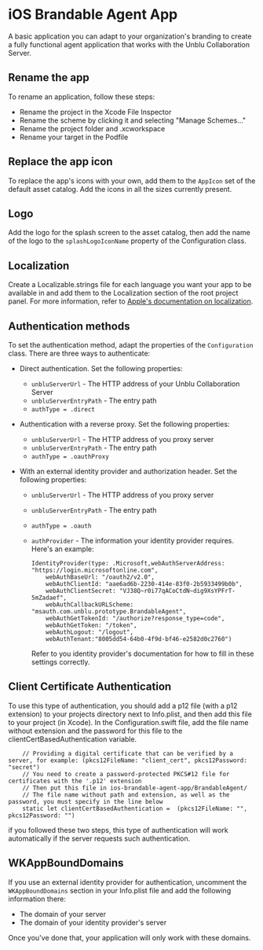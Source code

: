 # iOS Brandable Agent App

A basic application you can adapt to your organization's branding to create a fully functional agent application that works with the Unblu Collaboration Server.

## Rename the app
To rename an application, follow these steps:
- Rename the project in the Xcode File Inspector
- Rename the scheme by clicking it and selecting "Manage Schemes..."
- Rename the project folder and <AppName>.xcworkspace
- Rename your target in the Podfile

## Replace the app icon
To replace the app's icons with your own, add them to the `AppIcon` set of the default asset catalog.
Add the icons in all the sizes currently present.

## Logo
Add the logo for the splash screen to the asset catalog, then add the name of the logo to the `splashLogoIconName` property of the Configuration class.

## Localization
Create a Localizable.strings file for each language you want your app to be available in and add them to the Localization section of the root project panel.
For more information, refer to [Apple's documentation on localization](https://developer.apple.com/documentation/xcode/localization).

## Authentication methods
To set the authentication method, adapt the properties of the `Configuration` class.
There are three ways to authenticate:

- Direct authentication.
Set the following properties:
	- `unbluServerUrl` - The HTTP address of your Unblu Collaboration Server
	- `unbluServerEntryPath` - The entry path
	- `authType = .direct`

- Authentication with a reverse proxy.
Set the following properties:
	- `unbluServerUrl` - The HTTP address of you proxy server
	- `unbluServerEntryPath` - The entry path
	- `authType = .oauthProxy`

- With an external identity provider and authorization header. 
Set the following properties:
  - `unbluServerUrl` - The HTTP address of you proxy server
  - `unbluServerEntryPath` - The entry path
  - `authType = .oauth`
  - `authProvider` - The information your identity provider requires.
    Here's an example:

    ```
    IdentityProvider(type: .Microsoft,webAuthServerAddress:  "https://login.microsoftonline.com",
	    webAuthBaseUrl: "/oauth2/v2.0",
	    webAuthClientId: "aae6ad6b-2230-414e-83f0-2b5933499b0b",
	    webAuthClientSecret: "VJ38Q~r0i77qACoCtdN~dig9XsYPFrT-5mZadaef",
	    webAuthCallbackURLScheme: "msauth.com.unblu.prototype.BrandableAgent",
	    webAuthGetTokenId: "/authorize?response_type=code",
	    webAuthGetToken: "/token",
	    webAuthLogout: "/logout",
	    webAuthTenant:"8005dd54-64b0-4f9d-bf46-e2582d0c2760")
    ```

    Refer to you identity provider's documentation for how to fill in these settings correctly.
## Client Certificate Authentication
 To use this type of authentication, you should add a p12 file (with a p12 extension) to your projects directory next to Info.plist, and then add this file to your project (in Xcode).
 In the Configuration.swift file, add the file name without extension and the password for this file to the clientCertBasedAuthentication variable.
```
    // Providing a digital certificate that can be verified by a server, for example: (pkcs12FileName: "client_cert", pkcs12Password: "secret")
    // You need to create a password-protected PKCS#12 file for certificates with the '.p12' extension
    // Then put this file in ios-brandable-agent-app/BrandableAgent/
    // The file name without path and extension, as well as the password, you must specify in the line below
    static let clientCertBasedAuthentication =  (pkcs12FileName: "", pkcs12Password: "")
``` 
 if you followed these two steps, this type of authentication will work automatically if the server requests such authentication.

## WKAppBoundDomains
If you use an external identity provider for authentication, uncomment the `WKAppBoundDomains` section in your Info.plist file and add the following information there:
- The domain of your server
- The domain of your identity provider's server

Once you've done that, your application will only work with these domains.
